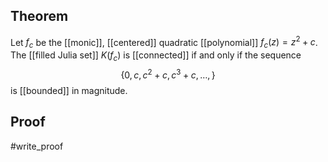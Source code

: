 ## Theorem
Let $f_c$ be the [[monic]], [[centered]] quadratic [[polynomial]] $f_c(z) = z^2+c$. The [[filled Julia set]] $K(f_c)$ is [[connected]] if and only if the sequence $$\{0,c,c^2+c,c^3+c,\dots,\}$$ is [[bounded]] in magnitude.
## Proof
#write_proof 